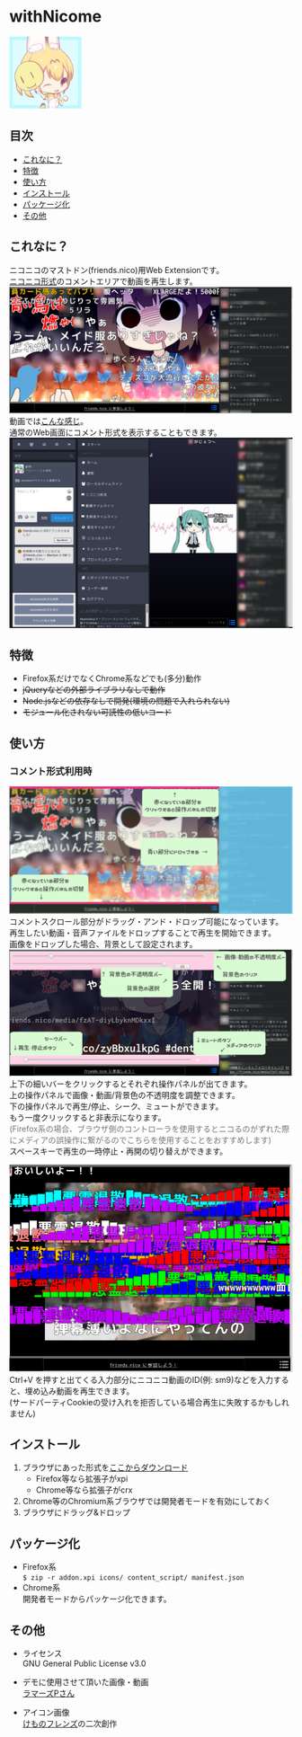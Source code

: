 # withNicome
![img](icons/icon128.png)  


## 目次
- [これなに？](#これなに)
- [特徴](#特徴)
- [使い方](#使い方)
- [インストール](#インストール)
- [パッケージ化](#パッケージ化)
- [その他](#その他)


## これなに？

ニコニコのマストドン(friends.nico)用Web Extensionです。  
[ニコニコ形式](https://friends.nico/nicomment)のコメントエリアで動画を再生します。  
![img](demo/img1.png)  
 動画では[こんな感じ](https://friends.nico/@12/21759031)。  
通常のWeb画面にコメント形式を表示することもできます。  
![img](demo/img4.jpg)


## 特徴

* Firefox系だけでなくChrome系などでも(多分)動作
* ~~jQueryなどの外部ライブラリなしで動作~~
* ~~Node.jsなどの依存なしで開発(環境の問題で入れられない)~~
* ~~モジュール化されない可読性の低いコード~~


## 使い方

### コメント形式利用時
![img](demo/img2.png)  
コメントスクロール部分がドラッグ・アンド・ドロップ可能になっています。  
再生したい動画・音声ファイルをドロップすることで再生を開始できます。  
画像をドロップした場合、背景として設定されます。  
![img](demo/img3.png)  
上下の細いバーをクリックするとそれぞれ操作パネルが出てきます。  
上の操作パネルで画像・動画/背景色の不透明度を調整できます。  
下の操作パネルで再生/停止、シーク、ミュートができます。  
もう一度クリックすると非表示になります。  
<font color="#777777">(Firefox系の場合、ブラウザ側のコントローラを使用するとニコるのがずれた際にメディアの誤操作に繋がるのでこちらを使用することをおすすめします)</font>  
スペースキーで再生の一時停止・再開の切り替えができます。  


![img](demo/img5.jpg)  
Ctrl+V を押すと出てくる入力部分にニコニコ動画のID(例: sm9)などを入力すると、埋め込み動画を再生できます。  
(サードパーティCookieの受け入れを拒否している場合再生に失敗するかもしれません)


## インストール

1. ブラウザにあった形式を[ここからダウンロード](https://github.com/choco-la/nicomment/releases/)
    * Firefox等なら拡張子がxpi
    * Chrome等なら拡張子がcrx
2. Chrome等のChromium系ブラウザでは開発者モードを有効にしておく
3. ブラウザにドラッグ&ドロップ


## パッケージ化

* Firefox系  
`$ zip -r addon.xpi icons/ content_script/ manifest.json`  
* Chrome系  
開発者モードからパッケージ化できます。  


## その他

* ライセンス  
GNU General Public License v3.0  

* デモに使用させて頂いた画像・動画  
[ラマーズPさん](https://friends.nico/@lamazeP)  

* アイコン画像  
[けものフレンズ](http://kemono-friends.jp/)の二次創作  
